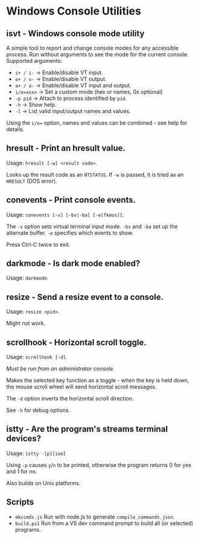 # Windows Console Utilities

## isvt - Windows console mode utility

A simple tool to report and change console modes for any accessible process.
Run without arguments to see the mode for the current console.
Supported arguments:
- `i+ / i-` &rarr; Enable/disable VT input.
- `o+ / o-` &rarr; Enable/disable VT output.
- `a+ / a-` &rarr; Enable/disable VT input and output.
- `i/o=xxxx` &rarr; Set a custom mode (hex or names, 0x optional)
- `-p pid` &rarr; Attach to process identified by `pid`.
- `-h` &rarr; Show help.
- `-l` &rarr; List valid input/output names and values.

Using the `i/o=` option, names and values can be combined - see help for details.

## hresult - Print an hresult value.

Usage: `hresult [-w] <result code>`.

Looks up the result code as an `NTSTATUS`. If `-w` is passed, it is tried as
an `HRESULT` (DOS error).

## conevents - Print console events.

Usage: `conevents [-v] [-bv|-ba] [-e[fkmus]]`.

The `-v` option sets virtual terminal input mode. `-bv` and `-ba` set up the
alternate buffer. `-e` specifies which events to show.

Press Ctrl-C twice to exit.

## darkmode - Is dark mode enabled?

Usage: `darkmode`.

## resize - Send a resize event to a console.

Usage: `resize <pid>`.

Might not work.

## scrollhook - Horizontal scroll toggle.

Usage: `scrollhook [-d]`.

*Must be run from an administrator console.*

Makes the selected key function as a toggle - when the key is held down, the
mouse scroll wheel will send horizontal scroll messages.

The `-d` option inverts the horizontal scroll direction.

See `-h` for debug options.

## istty - Are the program's streams terminal devices?

Usage: `istty -[p][ioe]`

Using `-p` causes `y`/`n` to be printed, otherwise the program returns 0 for
yes and 1 for no.

Also builds on Unix platforms.

## Scripts

- `mkccmds.js` Run with node.js to generate `compile_commands.json`.
- `build.ps1` Run from a VS dev command prompt to build all (or selected) programs.
